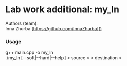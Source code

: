 # Lab work additional: my_ln
Authors (team):<br>Inna Zhurba [https://github.com/InnaZhurba]()<br>

### Usage

g++ main.cpp -o my_ln<br>
./my_ln [--soft|--hard|--help] < source > < destination > <br>
